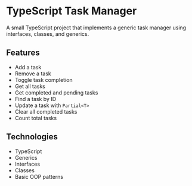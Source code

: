 # TypeScript Task Manager

A small TypeScript project that implements a generic task manager using interfaces, classes, and generics.

## Features

- Add a task
- Remove a task
- Toggle task completion
- Get all tasks
- Get completed and pending tasks
- Find a task by ID
- Update a task with `Partial<T>`
- Clear all completed tasks
- Count total tasks

## Technologies

- TypeScript
- Generics
- Interfaces
- Classes
- Basic OOP patterns
